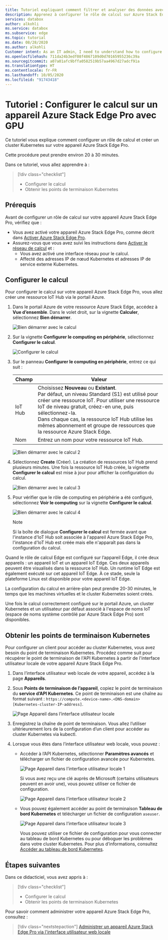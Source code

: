```yaml
---
title: Tutoriel expliquant comment filtrer et analyser des données avec le rôle de calcul sur Azure Stack Edge Pro avec GPU | Microsoft Docs
description: Apprenez à configurer le rôle de calcul sur Azure Stack Edge Pro avec GPU et à l'utiliser pour transformer des données avant de les envoyer à Azure.
services: databox
author: alkohli
ms.service: databox
ms.subservice: edge
ms.topic: tutorial
ms.date: 08/28/2020
ms.author: alkohli
Customer intent: As an IT admin, I need to understand how to configure compute on Azure Stack Edge Pro so I can use it to transform the data before sending it to Azure.
ms.openlocfilehash: 711da24b3edf08f4867109d0d70165955236c39a
ms.sourcegitcommit: a07a01afc9bffa0582519b57aa4967d27adcf91a
ms.translationtype: HT
ms.contentlocale: fr-FR
ms.lasthandoff: 10/05/2020
ms.locfileid: "91743418"
---
```

# <a name="tutorial-configure-compute-on-azure-stack-edge-pro-gpu-device"></a>Tutoriel : Configurer le calcul sur un appareil Azure Stack Edge Pro avec GPU

<!--[!INCLUDE [applies-to-skus](../../includes/azure-stack-edge-applies-to-all-sku.md)]-->

Ce tutoriel vous explique comment configurer un rôle de calcul et créer un cluster Kubernetes sur votre appareil Azure Stack Edge Pro. 

Cette procédure peut prendre environ 20 à 30 minutes.


Dans ce tutoriel, vous allez apprendre à :

> [!div class="checklist"]
> * Configurer le calcul
> * Obtenir les points de terminaison Kubernetes

 
## <a name="prerequisites"></a>Prérequis

Avant de configurer un rôle de calcul sur votre appareil Azure Stack Edge Pro, vérifiez que :

- Vous avez activé votre appareil Azure Stack Edge Pro, comme décrit dans [Activer Azure Stack Edge Pro](azure-stack-edge-gpu-deploy-activate.md).
- Assurez-vous que vous avez suivi les instructions dans [Activer le réseau de calcul](azure-stack-edge-gpu-deploy-configure-network-compute-web-proxy.md#enable-compute-network) et :
    - Vous avez activé une interface réseau pour le calcul.
    - Affecté des adresses IP de nœud Kubernetes et adresses IP de service externe Kubernetes.

## <a name="configure-compute"></a>Configurer le calcul

Pour configurer le calcul sur votre appareil Azure Stack Edge Pro, vous allez créer une ressource IoT Hub via le portail Azure.

1. Dans le portail Azure de votre ressource Azure Stack Edge, accédez à **Vue d’ensemble**. Dans le volet droit, sur la vignette **Calculer**, sélectionnez **Bien démarrer**.

    ![Bien démarrer avec le calcul](./media/azure-stack-edge-j-series-deploy-configure-compute/configure-compute-1.png)

2. Sur la vignette **Configurer le computing en périphérie**, sélectionnez **Configurer le calcul**.

    ![Configurer le calcul](./media/azure-stack-edge-j-series-deploy-configure-compute/configure-compute-2.png)

3. Sur le panneau **Configurer le computing en périphérie**, entrez ce qui suit :

   
    |Champ  |Valeur  |
    |---------|---------|
    |IoT Hub     | Choisissez **Nouveau** ou **Existant**. <br> Par défaut, un niveau Standard (S1) est utilisé pour créer une ressource IoT. Pour utiliser une ressource IoT de niveau gratuit, créez-en une, puis sélectionnez-la. <br> Dans chaque cas, la ressource IoT Hub utilise les mêmes abonnement et groupe de ressources que la ressource Azure Stack Edge.     |
    |Nom     |Entrez un nom pour votre ressource IoT Hub.         |

    ![Bien démarrer avec le calcul 2](./media/azure-stack-edge-j-series-deploy-configure-compute/configure-compute-3.png)

4. Sélectionnez **Create** (Créer). La création de ressources IoT Hub prend plusieurs minutes. Une fois la ressource IoT Hub créée, la vignette **Configurer le calcul** est mise à jour pour afficher la configuration du calcul. 

    ![Bien démarrer avec le calcul 3](./media/azure-stack-edge-j-series-deploy-configure-compute/configure-compute-4.png)

5. Pour vérifier que le rôle de computing en périphérie a été configuré, sélectionnez **Voir le computing** sur la vignette **Configurer le calcul**.
    
    ![Bien démarrer avec le calcul 4](./media/azure-stack-edge-j-series-deploy-configure-compute/configure-compute-5.png)

    > [!NOTE]
    > Si la boîte de dialogue **Configurer le calcul** est fermée avant que l'instance d'IoT Hub soit associée à l'appareil Azure Stack Edge Pro, l'instance d'IoT Hub est créée mais elle n'apparaît pas dans la configuration du calcul. 
    
Quand le rôle de calcul Edge est configuré sur l’appareil Edge, il crée deux appareils : un appareil IoT et un appareil IoT Edge. Ces deux appareils peuvent être visualisés dans la ressource IoT Hub. Un runtime IoT Edge est également exécuté sur cet appareil IoT Edge. À ce stade, seule la plateforme Linux est disponible pour votre appareil IoT Edge.

La configuration du calcul en arrière-plan peut prendre 20-30 minutes, le temps que les machines virtuelles et le cluster Kubernetes soient créés. 

Une fois le calcul correctement configuré sur le portail Azure, un cluster Kubernetes et un utilisateur par défaut associé à l'espace de noms IoT (espace de noms système contrôlé par Azure Stack Edge Pro) sont disponibles. 

## <a name="get-kubernetes-endpoints"></a>Obtenir les points de terminaison Kubernetes

Pour configurer un client pour accéder au cluster Kubernetes, vous avez besoin du point de terminaison Kubernetes. Procédez comme suit pour récupérer le point de terminaison de l'API Kubernetes à partir de l'interface utilisateur locale de votre appareil Azure Stack Edge Pro.

1. Dans l’interface utilisateur web locale de votre appareil, accédez à la page **Appareils**.
2. Sous **Points de terminaison de l’appareil**, copiez le point de terminaison du **service d’API Kubernetes**. Ce point de terminaison est une chaîne au format suivant : `https://compute.<device-name>.<DNS-domain>[Kubernetes-cluster-IP-address]`. 

    ![Page Appareil dans l’interface utilisateur locale](./media/azure-stack-edge-j-series-create-kubernetes-cluster/device-kubernetes-endpoint-1.png)

3. Enregistrez la chaîne de point de terminaison. Vous allez l’utiliser ultérieurement lors de la configuration d’un client pour accéder au cluster Kubernetes via kubectl.

4. Lorsque vous êtes dans l’interface utilisateur web locale, vous pouvez :

    - Accéder à l’API Kubernetes, sélectionner **Paramètres avancés** et télécharger un fichier de configuration avancée pour Kubernetes. 

        ![Page Appareil dans l’interface utilisateur locale 1](./media/azure-stack-edge-gpu-deploy-configure-compute/download-advanced-config-1.png)

        Si vous avez reçu une clé auprès de Microsoft (certains utilisateurs peuvent en avoir une), vous pouvez utiliser ce fichier de configuration.

        ![Page Appareil dans l’interface utilisateur locale 2](./media/azure-stack-edge-gpu-deploy-configure-compute/download-advanced-config-2.png)

    - Vous pouvez également accéder au point de terminaison **Tableau de bord Kubernetes** et télécharger un fichier de configuration `aseuser`. 
    
        ![Page Appareil dans l’interface utilisateur locale 3](./media/azure-stack-edge-gpu-deploy-configure-compute/download-aseuser-config-1.png)

        Vous pouvez utiliser ce fichier de configuration pour vous connecter au tableau de bord Kubernetes ou pour déboguer les problèmes dans votre cluster Kubernetes. Pour plus d’informations, consultez [Accéder au tableau de bord Kubernetes](azure-stack-edge-gpu-monitor-kubernetes-dashboard.md#access-dashboard). 


## <a name="next-steps"></a>Étapes suivantes

Dans ce didacticiel, vous avez appris à :

> [!div class="checklist"]
> * Configurer le calcul
> * Obtenir les points de terminaison Kubernetes


Pour savoir comment administrer votre appareil Azure Stack Edge Pro, consultez :

> [!div class="nextstepaction"]
> [Administrer un appareil Azure Stack Edge Pro via l'interface utilisateur web locale](azure-stack-edge-manage-access-power-connectivity-mode.md)
